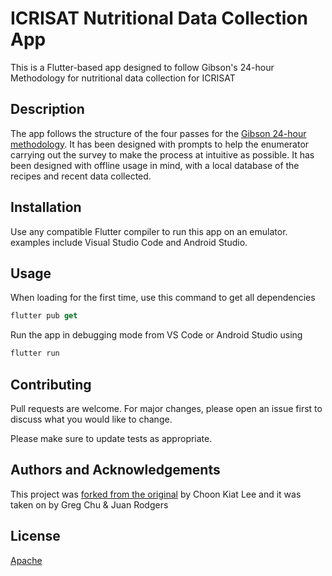 # ICRISAT Nutritional Data Collection App

This is a Flutter-based app designed to follow Gibson's 24-hour Methodology for nutritional data collection for ICRISAT

## Description
The app follows the structure of the four passes for the [Gibson 24-hour methodology](https://assets.publishing.service.gov.uk/media/57a08bac40f0b64974000cd6/tech08.pdf). It has been designed with prompts to help the enumerator carrying out the survey to make the process at intuitive as possible. It has been designed with offline usage in mind, with a local database of the recipes and recent data collected.

## Installation

Use any compatible Flutter compiler to run this app on an emulator. examples include Visual Studio Code and Android Studio.

## Usage

When loading for the first time, use this command to get all dependencies
```dart
flutter pub get
```

Run the app in debugging mode from VS Code or Android Studio using
```dart
flutter run
```

## Contributing
Pull requests are welcome. For major changes, please open an issue first to discuss what you would like to change.

Please make sure to update tests as appropriate.

## Authors and Acknowledgements
This project was [forked from the original](https://github.com/choonkiatlee/ICRISAT-mobile) by Choon Kiat Lee and it was taken on by Greg Chu & Juan Rodgers

## License
[Apache](https://www.apache.org/licenses/LICENSE-2.0)